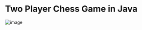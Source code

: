 Two Player Chess Game in Java
=========

![image](https://github.com/FuQilin/chess/blob/master/chess.gif) 



